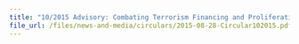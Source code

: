 ```yaml
---
title: "10/2015 Advisory: Combating Terrorism Financing and Proliferation Financing"
file_url: /files/news-and-media/circulars/2015-08-28-Circular102015.pdf
---
```


